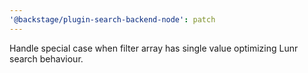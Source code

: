 ```yaml
---
'@backstage/plugin-search-backend-node': patch
---
```


Handle special case when filter array has single value optimizing Lunr search behaviour.
